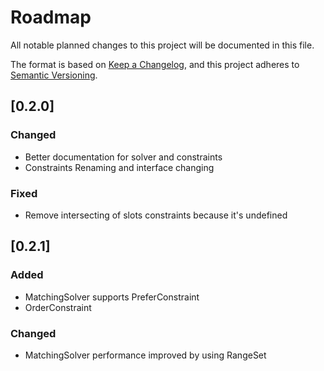 # Roadmap

All notable planned changes to this project will be documented in this file.

The format is based on [Keep a Changelog](https://keepachangelog.com/en/1.0.0/), and this project adheres
to [Semantic Versioning](https://semver.org/spec/v2.0.0.html).

## [0.2.0]

### Changed

- Better documentation for solver and constraints
- Constraints Renaming and interface changing

### Fixed

- Remove intersecting of slots constraints because it's undefined

## [0.2.1]

### Added

- MatchingSolver supports PreferConstraint
- OrderConstraint

### Changed

- MatchingSolver performance improved by using RangeSet
